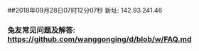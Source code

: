 ##2018年09月28日07时12分07秒 新址: 142.93.241.46
### 兔友常见问题及解答: https://github.com/wanggonging/d/blob/w/FAQ.md
